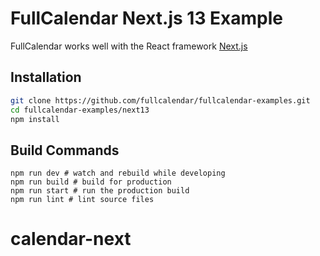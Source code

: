 
# FullCalendar Next.js 13 Example

FullCalendar works well with the React framework [Next.js](https://nextjs.org/)


## Installation

```bash
git clone https://github.com/fullcalendar/fullcalendar-examples.git
cd fullcalendar-examples/next13
npm install
```


## Build Commands

```
npm run dev # watch and rebuild while developing
npm run build # build for production
npm run start # run the production build
npm run lint # lint source files
```
# calendar-next
